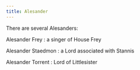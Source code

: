 ```yaml
---
title: Alesander
---
```


There are several Alesanders:

Alesander Frey : a singer of House Frey

Alesander Staedmon : a Lord associated with Stannis

Alesander Torrent : Lord of Littlesister


